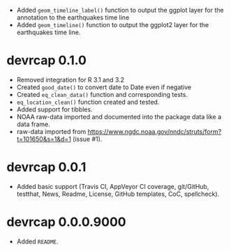 * Added `geom_timeline_label()` function to output the ggplot layer for
  the annotation to the earthquakes time line
* Added `geom_timeline()` function to output the ggplot2 layer for
  the earthquakes time line.

# devrcap 0.1.0

* Removed integration for R 3.1 and 3.2
* Created `good_date()` to convert date to Date even if negative
* Created `eq_clean_data()` function and corresponding tests.
* `eq_location_clean()` function created and tested.
* Added support for tibbles.
* NOAA raw-data imported and documented into the package data like a
  data frame.
* raw-data imported from
  <https://www.ngdc.noaa.gov/nndc/struts/form?t=101650&s=1&d=1>
  (issue #1).

# devrcap 0.0.1

* Added basic support (Travis CI, AppVeyor CI coverage, git/GitHub,
  testthat, News, Readme, License, GitHub templates, CoC, spellcheck).

# devrcap 0.0.0.9000

* Added `README`.
